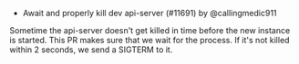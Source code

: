 - Await and properly kill dev api-server (#11691) by @callingmedic911

Sometime the api-server doesn't get killed in time before the new instance is started. This PR makes sure that we wait for the process. If it's not killed within 2 seconds, we send a SIGTERM to it.
